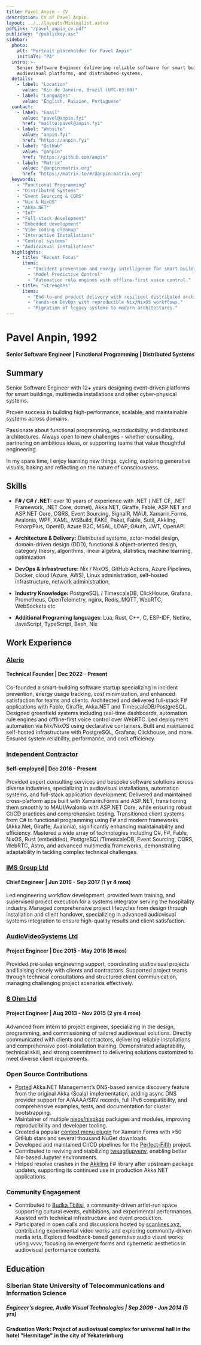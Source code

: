 ```yaml
---
title: Pavel Anpin - CV
description: CV of Pavel Anpin.
layout: ../../layouts/Minimalist.astro
pdfLink: "/pavel_anpin_cv.pdf"
publickey: "/publickey.asc"
sidebar:
  photo:
    alt: "Portrait placeholder for Pavel Anpin"
    initials: "PA"
  intro: >-
    Senior Software Engineer delivering reliable software for smart buildings,
    audiovisual platforms, and distributed systems.
  details:
    - label: "Location"
      value: "Rio de Janeiro, Brazil (UTC-03:00)"
    - label: "Languages"
      value: "English, Russian, Portuguese"
  contact:
    - label: "Email"
      value: "pavel@anpin.fyi"
      href: "mailto:pavel@anpin.fyi"
    - label: "Website"
      value: "anpin.fyi"
      href: "https://anpin.fyi"
    - label: "GitHub"
      value: "@anpin"
      href: "https://github.com/anpin"
    - label: "Matrix"
      value: "@anpin:matrix.org"
      href: "https://matrix.to/#/@anpin:matrix.org"
  keywords:
    - "Functional Programming"
    - "Distributed Systems"
    - "Event Sourcing & CQRS"
    - "Nix & NixOS"
    - "Akka.NET"
    - "IoT"
    - "Full-stack development"
    - "Embedded development"
    - "Vibe coding cleanup"
    - "Interactive Installations"
    - "Control systems"
    - "Audiovisual installations"
  highlights:
    - title: "Recent Focus"
      items:
        - "Incident prevention and energy intelligence for smart buildings."
        - "Model Predictive Control"
        - "Automation rule engines with offline-first voice control."
    - title: "Strengths"
      items:
        - "End-to-end product delivery with resilient distributed architectures."
        - "Hands-on DevOps with reproducible Nix/NixOS workflows."
        - "Migration of legacy systems to modern architectures."
---
```


# Pavel Anpin, 1992

**Senior Software Engineer | Functional Programming | Distributed Systems**


## Summary


Senior Software Engineer with 12+ years designing event-driven platforms for smart buildings, multimedia installations and other cyber-physical systems.

Proven success in building high-performance, scalable, and maintainable systems across domains.

Passionate about functional programming, reproducibility, and distributed architectures. Always open to new challenges - whether consulting, partnering on ambitious ideas, or supporting teams that value thoughtful engineering. 

In my spare time, I enjoy learning new things, cycling, exploring generative visuals, baking and reflecting on the nature of consciousness.


## Skills

- **F# / C# / .NET:** over 10 years of experience with .NET (.NET CF, .NET Framework, .NET Core, dotnet), Akka.NET, Giraffe, Fable, ASP.NET and ASP.NET Core, CQRS, Event Sourcing, SignalR, MAUI, Xamarin.Forms, Avalonia, WPF, XAML, MSBuild, FAKE, Paket, Fable, Sutil, Akkling, FsharpPlus, OpenID, Azure B2C, MSAL, LDAP, OAuth, JWT, OpenAPI


- **Architecture & Delivery:** Distributed systems, actor-model design, domain-driven design (DDD), functional & object-oriented design, category theory, algorithms, linear algebra, statistics, machine learning, optimization

- **DevOps & Infrastructure:** Nix / NixOS, GitHub Actions, Azure Pipelines, Docker, cloud (Azure, AWS), Linux administration, self-hosted infrastructure, network administration,  

- **Industry Knowledge:** PostgreSQL / TimescaleDB, ClickHouse, Grafana, Prometheus, OpenTelemetry, nginx, Redis, MQTT, WebRTC, WebSockets etc

- **Additional Programing languages**: Lua, Rust, C++, C, ESP-IDF, Netlinx, JavaScript, TypeScript, Bash, Nix


## Work Experience

### [Alerio](https://alerio.net/?ref=anpin.fyi)

#### Technical Founder | Dec 2022 - Present

Co-founded a smart-building software startup specializing in incident prevention, energy usage tracking, cost minimization, and enhanced satisfaction for teams and clients. Architected and delivered full-stack F# applications with Fable, Giraffe, Akka.NET and TimescaleDB/PostgreSQL. Designed greenfield systems including real-time dashboards, automation rule engines and offline-first voice control over WebRTC. Led deployment automation via Nix/NixOS using declarative containers. Built and maintained self-hosted infrastructure with PostgreSQL, Grafana, Clickhouse, and more. Ensured system reliability, performance, and cost efficiency.

### [Independent Contractor](https://anpin.fyi)
#### Self-employed | Dec 2016 - Present

Provided expert consulting services and bespoke software solutions across diverse industries, specializing in audiovisual installations, automation systems, and full-stack application development. Delivered and maintained cross-platform apps built with Xamarin.Forms and ASP.NET, transitioning them smoothly to MAUI/Avalonia with ASP.NET Core, while ensuring robust CI/CD practices and comprehensive testing. Transitioned client systems from C# to functional programming using F# and modern frameworks (Akka.Net, Giraffe, Avalonia), significantly enhancing maintainability and efficiency. Mastered a wide array of technologies including C#, F#, Fable, NixOS, Rust (embedded), PostgreSQL/TimescaleDB, Event Sourcing, CQRS, WebRTC, Astro, and advanced multimedia frameworks, demonstrating adaptability in tackling complex technical challenges.


### [IMS Group Ltd](https://www.facebook.com/imsgroup.pro/) 

#### Chief Engineer | Jun 2016 - Sep 2017 (1 yr 4 mos)

Led engineering workflow development, provided team training, and supervised project execution for a systems integrator serving the hospitality industry. Managed comprehensive project lifecycles from design through installation and client handover, specializing in advanced audiovisual systems integration to ensure high-quality results and client satisfaction.

### [AudioVideoSystems Ltd](https://audioprofi.ru/) 

#### Project Engineer | Dec 2015 - May 2016 (6 mos)

Provided pre-sales engineering support, coordinating audiovisual projects and liaising closely with clients and contractors. Supported project teams through technical consultations and structured client communication, managing challenging project scenarios effectively.

### [8 Ohm Ltd](https://8ohm.ru/) 

#### Project Engineer | Aug 2013 - Nov 2015 (2 yrs 4 mos)

Advanced from intern to project engineer, specializing in the design, programming, and commissioning of tailored audiovisual solutions. Directly communicated with clients and contractors, delivering reliable installations and comprehensive post-installation training. Demonstrated adaptability, technical skill, and strong commitment to delivering solutions customized to meet diverse client requirements.

### Open Source Contributions
- [Ported](https://github.com/akkadotnet/Akka.Management/pull/3365) Akka.NET Management’s DNS-based service discovery feature from the original Akka (Scala) implementation, adding async DNS provider support for A/AAAA/SRV records, full IPv6 compatibility, and comprehensive examples, tests, and documentation for cluster bootstrapping.
- Maintainer of multiple [nixos/nixpkgs](https://github.com/NixOS/nixpkgs/pulls?q=author%3Aanpin) packages and modules, improving reproducibility and developer tooling.
- Created a popular [context menu plugin](https://github.com/anpin/ContextMenuContainer) for Xamarin.Forms with >50 GitHub stars and several thousand NuGet downloads.
- Developed and maintained CI/CD pipelines for the [Perfect-Fifth](https://github.com/mark-gerarts/perfect-fifth) project.
- Contributed to reviving and stabilizing [tweag/jupyenv](https://github.com/tweag/jupyenv), enabling better Nix-based Jupyter environments.
- Helped resolve crashes in the [Akkling](https://github.com/Horusiath/Akkling) F# library after upstream package updates, supporting its continued use in production Akka.NET applications.

### Community Engagement
- Contributed to [Budka Tbilisi](https://www.instagram.com/budkatbilisi/), a community-driven artist-run space supporting cultural events, exhibitions, and experimental performances. Assisted with technical infrastructure and event production.
- Participated in open calls and discussions hosted by [scanlines.xyz](http://scanlines.xyz), contributing experimental video works and exploring community-driven media arts. Explored feedback-based generative audio visual works using vvvv, focusing on emergent forms and cybernetic aesthetics in audiovisual performance contexts.

## Education

### Siberian State University of Telecommunications and Information Science

##### Engineer's degree, Audio Visual Technologies | Sep 2009 - Jun 2014 (5 yrs)

#### Graduation Work: Project of audiovisual complex for universal hall in the hotel "Hermitage" in the city of Yekaterinburg
